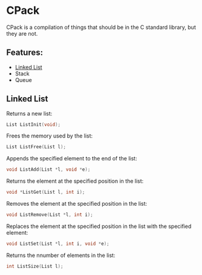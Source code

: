 CPack
=====
CPack is a compilation of things that should be in the C standard library, but they are not.

Features:
-------
* [Linked List](#Linked-List)
* Stack
* Queue


Linked List
---------
Returns a new list:
```c
List ListInit(void);
```
  
Frees the memory used by the list:
```c
List ListFree(List l);
```
  
Appends the specified element to the end of the list:
```c
void ListAdd(List *l, void *e);
```
  
Returns the element at the specified position in the list:
```c
void *ListGet(List l, int i);
```
  
Removes the element at the specified position in the list:
```c
void ListRemove(List *l, int i);
```
  
Replaces the element at the specified position in the list with the specified element:
```c
void ListSet(List *l, int i, void *e);
```
  
Returns the nnumber of elements in the list:
```c
int ListSize(List l);
```